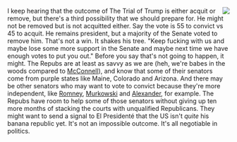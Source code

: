 <img src="http://scripting.com/images/2020/01/23/stalinStamp.png" border="0" align="right">I keep hearing that the outcome of The Trial of Trump is either acquit or remove, but there's a third possibility that we should prepare for. He might not be removed but is not acquitted either. Say the vote is 55 to convict vs 45 to acquit. He remains president, but a majority of the Senate voted to remove him. That's not a win. It shakes his tree. "Keep fucking with us and maybe lose some more support in the Senate and maybe next time we have enough votes to put you out." Before you say that's not going to happen, it might. The Repubs are at least as savvy as we are (heh, we're babes in the woods compared to <a href="http://scripting.com/2019/08/04.html">McConnell</a>), and know that some of their senators come from purple states like Maine, Colorado and Arizona. And there may be other senators who may want to vote to convict because they're more independent, like <a href="https://www.romney.senate.gov/">Romney</a>, <a href="https://www.murkowski.senate.gov/">Murkowski</a> and <a href="https://www.alexander.senate.gov/public/">Alexander</a>, for example. The Repubs have room to help some of those senators without giving up ten more months of stacking the courts with unqualified Republicans. They might want to send a signal to El Presidenté that the US isn't <i>quite</i> his banana republic yet. It's not an impossible outcome. It's all negotiable in politics. 
